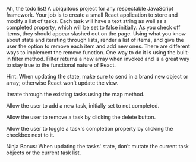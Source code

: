 Ah, the todo list! A ubiquitous project for any respectable JavaScript framework. Your job is to create a small React application to store and modify a list of tasks. Each task will have a text string as well as a completed property, which will be set to false initially. As you check off items, they should appear slashed out on the page. Using what you know about state and iterating through lists, render a list of items, and give the user the option to remove each item and add new ones. There are different ways to implement the remove function. One way to do it is using the built-in filter method. Filter returns a new array when invoked and is a great way to stay true to the functional nature of React.

Hint: When updating the state, make sure to send in a brand new object or array; otherwise React won't update the view.

Iterate through the existing tasks using the map method.

Allow the user to add a new task, initially set to not completed.

Allow the user to remove a task by clicking the delete button.

Allow the user to toggle a task's completion property by clicking the checkbox next to it.

Ninja Bonus: When updating the tasks' state, don't mutate the current task objects or the current task list.